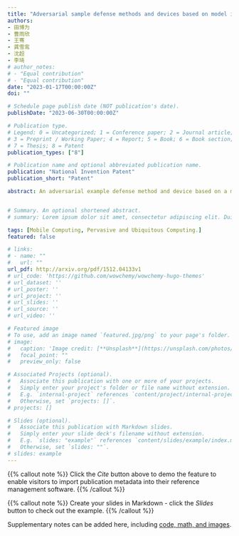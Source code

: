 ```yaml
---
title: "Adversarial sample defense methods and devices based on model inversion methods 基于模型反演方法的对抗样本防御方法和设备"
authors:
- 田博为
- 曹雨欣
- 王骞
- 龚雪鸾
- 沈超
- 李琦
# author_notes:
# - "Equal contribution"
# - "Equal contribution"
date: "2023-01-17T00:00:00Z"
doi: ""

# Schedule page publish date (NOT publication's date).
publishDate: "2023-06-30T00:00:00Z"

# Publication type.
# Legend: 0 = Uncategorized; 1 = Conference paper; 2 = Journal article;
# 3 = Preprint / Working Paper; 4 = Report; 5 = Book; 6 = Book section;
# 7 = Thesis; 8 = Patent
publication_types: ["8"]

# Publication name and optional abbreviated publication name.
publication: "National Invention Patent"
publication_short: "Patent"

abstract: An adversarial example defense method and device based on a model inversion method are disclosed. In order to solve the problem of lacking a low-cost and efficient adversarial example defense method in the field of deep neural network security, a model inversion mechanism based on a StyleGAN generator is proposed to realize an adversarial example defense method. Through the in-depth analysis of the generator StyleGAN, this paper proposes enhanced information training and improved proAdaIN, which is innovativly applied to the feature generation scheme of the adversarial example defense system. By adding noise, feature decoupling, and using conflict semantics to distinguish real samples from adversarial samples, this paper proposes a novel feature generation scheme for the adversarial example defense system. It solves the problems of high cost, low efficiency and poor defense effect in traditional defense schemes. 本发明公开的基于模型反演方法的对抗样本防御方法和设备，为了解决深度神经网络安全领域中缺少低成本、高效的对抗样本防御方法的问题，提出了一种基于StyleGAN生成器的模型反演机制实现对抗样本防御方法。通过对生成器StyleGAN的深入分析，提出强化信息训练和改进的proAdaIN，将其创新性地应用到对抗样本防御系统的特征生成方案中，并通过添加噪声、特征解耦、利用冲突语义区分真实样本和对抗样本，解决了传统防御方案中成本高、效率低、防御效果差等问题。


# Summary. An optional shortened abstract.
# summary: Lorem ipsum dolor sit amet, consectetur adipiscing elit. Duis posuere tellus ac convallis placerat. Proin tincidunt magna sed ex sollicitudin condimentum.

tags: [Mobile Computing, Pervasive and Ubiquitous Computing.]
featured: false

# links:
# - name: ""
#   url: ""
url_pdf: http://arxiv.org/pdf/1512.04133v1
# url_code: 'https://github.com/wowchemy/wowchemy-hugo-themes'
# url_dataset: ''
# url_poster: ''
# url_project: ''
# url_slides: ''
# url_source: ''
# url_video: ''

# Featured image
# To use, add an image named `featured.jpg/png` to your page's folder. 
# image:
#   caption: 'Image credit: [**Unsplash**](https://unsplash.com/photos/jdD8gXaTZsc)'
#   focal_point: ""
#   preview_only: false

# Associated Projects (optional).
#   Associate this publication with one or more of your projects.
#   Simply enter your project's folder or file name without extension.
#   E.g. `internal-project` references `content/project/internal-project/index.md`.
#   Otherwise, set `projects: []`.
# projects: []

# Slides (optional).
#   Associate this publication with Markdown slides.
#   Simply enter your slide deck's filename without extension.
#   E.g. `slides: "example"` references `content/slides/example/index.md`.
#   Otherwise, set `slides: ""`.
# slides: example
---
```


{{% callout note %}}
Click the *Cite* button above to demo the feature to enable visitors to import publication metadata into their reference management software.
{{% /callout %}}

{{% callout note %}}
Create your slides in Markdown - click the *Slides* button to check out the example.
{{% /callout %}}

Supplementary notes can be added here, including [code, math, and images](https://wowchemy.com/docs/writing-markdown-latex/).
